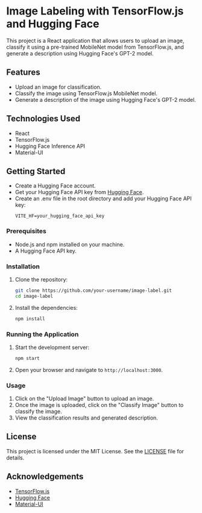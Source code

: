 # Image Labeling with TensorFlow.js and Hugging Face

This project is a React application that allows users to upload an image, classify it using a pre-trained MobileNet model from TensorFlow.js, and generate a description using Hugging Face's GPT-2 model.

## Features

- Upload an image for classification.
- Classify the image using TensorFlow.js MobileNet model.
- Generate a description of the image using Hugging Face's GPT-2 model.

## Technologies Used

- React
- TensorFlow.js
- Hugging Face Inference API
- Material-UI

## Getting Started
- Create a Hugging Face account.
- Get your Hugging Face API key from [Hugging Face](https://huggingface.co/).
- Create an .env file in the root directory and add your Hugging Face API key:
    ```env
    VITE_HF=your_hugging_face_api_key
    ```
### Prerequisites

- Node.js and npm installed on your machine.
- A Hugging Face API key.

### Installation

1. Clone the repository:
    ```bash
    git clone https://github.com/your-username/image-label.git
    cd image-label
    ```

2. Install the dependencies:
    ```bash
    npm install
    ```

### Running the Application

1. Start the development server:
    ```bash
    npm start
    ```

2. Open your browser and navigate to `http://localhost:3000`.

### Usage

1. Click on the "Upload Image" button to upload an image.
2. Once the image is uploaded, click on the "Classify Image" button to classify the image.
3. View the classification results and generated description.

## License

This project is licensed under the MIT License. See the [LICENSE](LICENSE) file for details.

## Acknowledgements

- [TensorFlow.js](https://www.tensorflow.org/js)
- [Hugging Face](https://huggingface.co/)
- [Material-UI](https://mui.com/)
